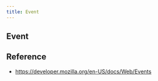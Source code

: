 ```yaml
---
title: Event
---
```


## Event


## Reference
- https://developer.mozilla.org/en-US/docs/Web/Events
